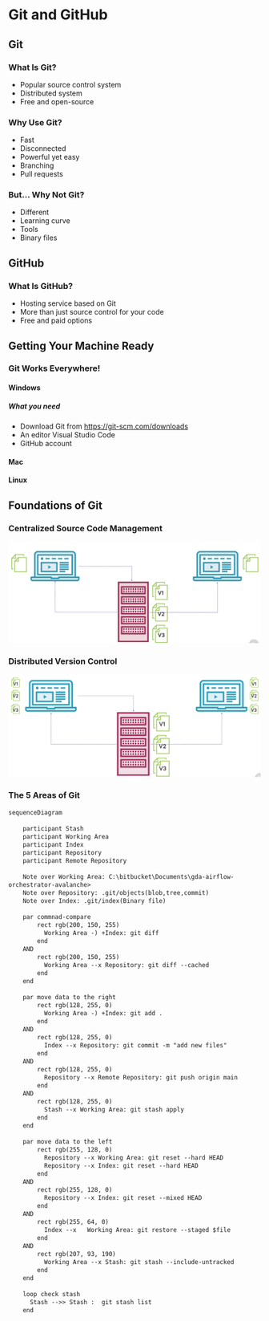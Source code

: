 # Git and GitHub

## Git
### What Is Git?
* Popular source control system
* Distributed system
* Free and open-source
### Why Use Git?
* Fast
* Disconnected
* Powerful yet easy
* Branching
* Pull requests
### But… Why Not Git?
* Different
* Learning curve
* Tools
* Binary files


## GitHub
### What Is GitHub?
* Hosting service based on Git
* More than just source control for your code
* Free and paid options

## Getting Your Machine Ready
### Git Works Everywhere!
#### Windows
##### What you need
- Download Git from https://git-scm.com/downloads
- An editor Visual Studio Code
- GitHub account
#### Mac
#### Linux

## Foundations of Git
### Centralized Source Code Management
![Centralized Source Code Management](./images/Centralized.PNG)
### Distributed Version Control
![Distributed Version Control](./images/Distributed.PNG)

### The 5 Areas of Git
```mermaid
sequenceDiagram

    participant Stash 
    participant Working Area
    participant Index
    participant Repository
    participant Remote Repository

    Note over Working Area: C:\bitbucket\Documents\gda-airflow-orchestrator-avalanche>
    Note over Repository: .git/objects(blob,tree,commit)
    Note over Index: .git/index(Binary file)

    par commnad-compare
        rect rgb(200, 150, 255)
          Working Area -) +Index: git diff
        end
    AND
        rect rgb(200, 150, 255)
          Working Area --x Repository: git diff --cached
        end
    end

    par move data to the right
        rect rgb(128, 255, 0)
          Working Area -) +Index: git add .
        end
    AND
        rect rgb(128, 255, 0)
          Index --x Repository: git commit -m "add new files"
        end
    AND
        rect rgb(128, 255, 0)
          Repository --x Remote Repository: git push origin main
        end
    AND
        rect rgb(128, 255, 0)
          Stash --x Working Area: git stash apply
        end
    end

    par move data to the left
        rect rgb(255, 128, 0)
          Repository --x Working Area: git reset --hard HEAD
          Repository --x Index: git reset --hard HEAD
        end
    AND
        rect rgb(255, 128, 0)
          Repository --x Index: git reset --mixed HEAD
        end
    AND
        rect rgb(255, 64, 0)
          Index --x   Working Area: git restore --staged $file
        end
    AND
        rect rgb(207, 93, 190)
          Working Area --x Stash: git stash --include-untracked
        end
    end

    loop check stash
      Stash -->> Stash :  git stash list
    end

```